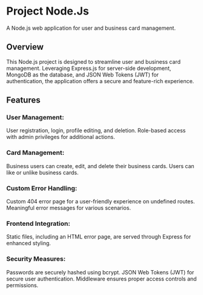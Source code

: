 # Project Node.Js
A Node.js web application for user and business card management.

## Overview
This Node.js project is designed to streamline user and business card management. Leveraging Express.js for server-side development, MongoDB as the database, and JSON Web Tokens (JWT) for authentication, the application offers a secure and feature-rich experience.

## Features
### User Management:
User registration, login, profile editing, and deletion.
Role-based access with admin privileges for additional actions.
### Card Management:
Business users can create, edit, and delete their business cards.
Users can like or unlike business cards.
### Custom Error Handling:
Custom 404 error page for a user-friendly experience on undefined routes.
Meaningful error messages for various scenarios.
### Frontend Integration:
Static files, including an HTML error page, are served through Express for enhanced styling.
### Security Measures:
Passwords are securely hashed using bcrypt.
JSON Web Tokens (JWT) for secure user authentication.
Middleware ensures proper access controls and permissions.
